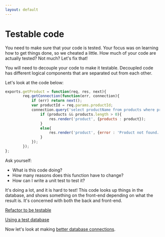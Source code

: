 ```yaml
---
layout: default
---
```


# Testable code

You need to make sure that your code is tested. Your focus was on learning how to get things done, so we cheated a little. How much of your code are actually tested? Not much? Let's fix that!

You will need to decouple your code to make it testable. Decoupled code has different logical components that are separated out from each other.

Let's look at the code below:

```javascript
exports.getProduct = function(req, res, next){
        req.getConnection(function(err, connection){
            if (err) return next();
            var productId = req.params.productId;
            connection.query('select productName from products where productId = ?', productId, function(err, products){
                if (products && products.length > 0){
                    res.render('product', {products : product});
                }
                else{
                    res.render('product', {error : 'Product not found.'})
                }
            });
        });
};
```

Ask yourself:

* What is this code doing?
* How many reasons does this function have to change?
* How can I write a unit test to test it?

It's doing a lot, and it is hard to test! This code looks up things in the database, and shows something on the front-end depending on what the result is. It's concerned with both the back and front-end.

[Refactor to be testable](/steps/refactor_to_be_testable.html)

[Using a test database](/steps/using_a_test_database.html)

Now let's look at making [better database connections](better-database-connections.md).
